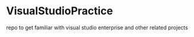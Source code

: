 # VisualStudioPractice
repo to get familiar with visual studio enterprise and other related projects
